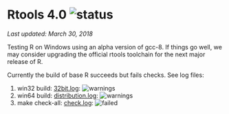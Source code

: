 # Rtools 4.0 ![status](https://img.shields.io/badge/status-highly_experimental-ff6600.svg)

*Last updated: March 30, 2018*

Testing R on Windows using an alpha version of gcc-8. If things go well, we may consider upgrading the official rtools toolchain for the next major release of R.

Currently the build of base R succeeds but fails checks. See log files:

 1. win32 build: [32bit.log](32bit.log): ![warnings](https://img.shields.io/badge/build-warnings-ff6600.svg)
 2. win64 build: [distribution.log](distribution.log): ![warnings](https://img.shields.io/badge/build-warnings-ff6600.svg)
 3. make check-all: [check.log](check.log): ![failed](https://img.shields.io/badge/build-failed-ff0000.svg)

